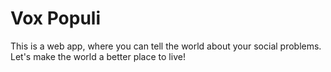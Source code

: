 # Vox Populi

This is a web app, where you can tell the world about your social problems. Let's make the world a better place to live!

